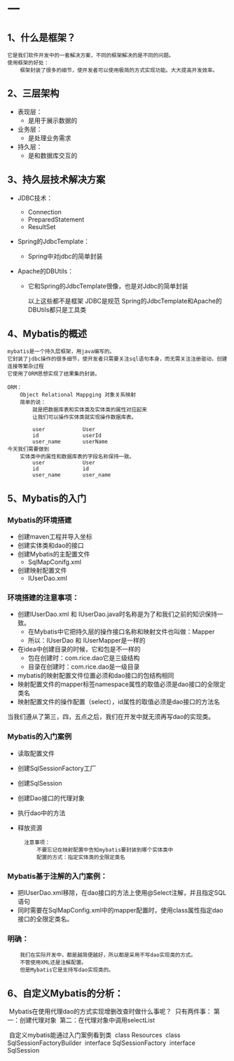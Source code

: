 # 一

## 1、什么是框架？

	它是我们软件开发中的一套解决方案，不同的框架解决的是不同的问题。
	使用框架的好处：
		框架封装了很多的细节，使开发者可以使用极简的方式实现功能。大大提高开发效率。

## 2、三层架构

- 表现层：
  - 是用于展示数据的
- 业务层：
  - 是处理业务需求
- 持久层：
  - 是和数据库交互的

## 3、持久层技术解决方案

- JDBC技术：
  - Connection
  - PreparedStatement
  - ResultSet
- Spring的JdbcTemplate：
  
  - Spring中对jdbc的简单封装
- Apache的DBUtils：
  - 它和Spring的JdbcTemplate很像，也是对Jdbc的简单封装

	以上这些都不是框架
		JDBC是规范
		Spring的JdbcTemplate和Apache的DBUtils都只是工具类

## 4、Mybatis的概述

	mybatis是一个持久层框架，用java编写的。
	它封装了jdbc操作的很多细节，使开发者只需要关注sql语句本身，而无需关注注册驱动，创建连接等繁杂过程
	它使用了ORM思想实现了结果集的封装。
	
	ORM：
		Object Relational Mappging 对象关系映射
		简单的说：
			就是把数据库表和实体类及实体类的属性对应起来
			让我们可以操作实体类就实现操作数据库表。
	
			user			User
			id			    userId
			user_name		userName
	今天我们需要做到
		实体类中的属性和数据库表的字段名称保持一致。
			user			User
			id			    id
			user_name		user_name
## 5、Mybatis的入门

### 	Mybatis的环境搭建

- 创建maven工程并导入坐标
- 创建实体类和dao的接口
- 创建Mybatis的主配置文件
  - SqlMapConifg.xml
- 创建映射配置文件
  - IUserDao.xml

### 环境搭建的注意事项：

- 创建IUserDao.xml 和 IUserDao.java时名称是为了和我们之前的知识保持一致。
  - 在Mybatis中它把持久层的操作接口名称和映射文件也叫做：Mapper
  - 所以：IUserDao 和 IUserMapper是一样的
- 在idea中创建目录的时候，它和包是不一样的
  - 包在创建时：com.rice.dao它是三级结构
  - 目录在创建时：com.rice.dao是一级目录
- mybatis的映射配置文件位置必须和dao接口的包结构相同
- 映射配置文件的mapper标签namespace属性的取值必须是dao接口的全限定类名
- 映射配置文件的操作配置（select），id属性的取值必须是dao接口的方法名

当我们遵从了第三，四，五点之后，我们在开发中就无须再写dao的实现类。

### Mybatis的入门案例

- 读取配置文件

- 创建SqlSessionFactory工厂

- 创建SqlSession

- 创建Dao接口的代理对象

- 执行dao中的方法

- 释放资源
  	

		注意事项：
			不要忘记在映射配置中告知mybatis要封装到哪个实体类中
			配置的方式：指定实体类的全限定类名
		
### Mybatis基于注解的入门案例：

- 把IUserDao.xml移除，在dao接口的方法上使用@Select注解，并且指定SQL语句
- 同时需要在SqlMapConfig.xml中的mapper配置时，使用class属性指定dao接口的全限定类名。

### 明确：

		我们在实际开发中，都是越简便越好，所以都是采用不写dao实现类的方式。
		不管使用XML还是注解配置。
		但是Mybatis它是支持写dao实现类的。

## 6、自定义Mybatis的分析：

​	Mybatis在使用代理dao的方式实现增删改查时做什么事呢？
​		只有两件事：
​			第一：创建代理对象
​			第二：在代理对象中调用selectList
​		

​	自定义mybatis能通过入门案例看到类
​			class Resources
​			class SqlSessionFactoryBuilder
​			interface SqlSessionFactory
​			interface SqlSession